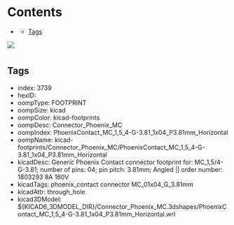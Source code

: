 



Contents
========

* [](#)
	* [Tags](#tags)
  
![][im]
# 

## Tags

- index: 3739
- hexID: 
- oompType: FOOTPRINT
- oompSize: kicad
- oompColor: kicad-footprints
- oompDesc: Connector_Phoenix_MC
- oompIndex: PhoenixContact_MC_1,5_4-G-3.81_1x04_P3.81mm_Horizontal
- oompName: kicad-footprints/Connector_Phoenix_MC/PhoenixContact_MC_1,5_4-G-3.81_1x04_P3.81mm_Horizontal
- kicadDesc: Generic Phoenix Contact connector footprint for: MC_1,5/4-G-3.81; number of pins: 04; pin pitch: 3.81mm; Angled || order number: 1803293 8A 160V
- kicadTags: phoenix_contact connector MC_01x04_G_3.81mm
- kicadAttr: through_hole
- kicad3DModel: ${KICAD6_3DMODEL_DIR}/Connector_Phoenix_MC.3dshapes/PhoenixContact_MC_1,5_4-G-3.81_1x04_P3.81mm_Horizontal.wrl



[im]: image.png
